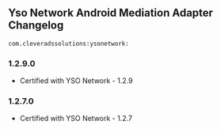 ## Yso Network Android Mediation Adapter Changelog
`com.cleveradssolutions:ysonetwork:`

### 1.2.9.0
- Certified with YSO Network - 1.2.9

### 1.2.7.0
- Certified with YSO Network - 1.2.7


